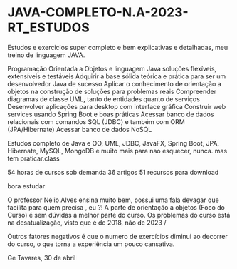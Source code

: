 # JAVA-COMPLETO-N.A-2023-RT_ESTUDOS
Estudos e exercicios super completo e bem explicativas e detalhadas, meu treino de linguagem JAVA.

Programação Orientada a Objetos e linguagem Java
soluções flexíveis, extensíveis e testáveis
Adquirir a base sólida teórica e prática para ser um desenvolvedor Java de sucesso
Aplicar o conhecimento de orientação a objetos na construção de soluções para problemas reais
Compreender diagramas de classe UML, tanto de entidades quanto de serviços
Desenvolver aplicações para desktop com interface gráfica
Construir web services usando Spring Boot e boas práticas
Acessar banco de dados relacionais com comandos SQL (JDBC) e também com ORM (JPA/Hibernate)
Acessar banco de dados NoSQL

Estudos completo de Java e OO, UML, JDBC, JavaFX, Spring Boot, JPA, Hibernate, MySQL, MongoDB e muito mais para nao esquecer, nunca. mas tem praticar.class

54 horas de cursos  sob demanda
36 artigos
51 recursos para download

bora estudar 



O professor Nélio Alves ensina muito bem, possui uma fala devagar que facilita para quem precisa , eu ?!
                 A parte de orientação a objetos (Foco do Curso) é sem dúvidas a melhor parte do curso. Os problemas do curso está na desatualização, visto que é de 2018, não de 2023 /

Outros fatores negativos é que o numero de exercícios diminui ao decorrer do curso, o que torna a experiência um pouco cansativa.


Ge Tavares, 30 de abril

